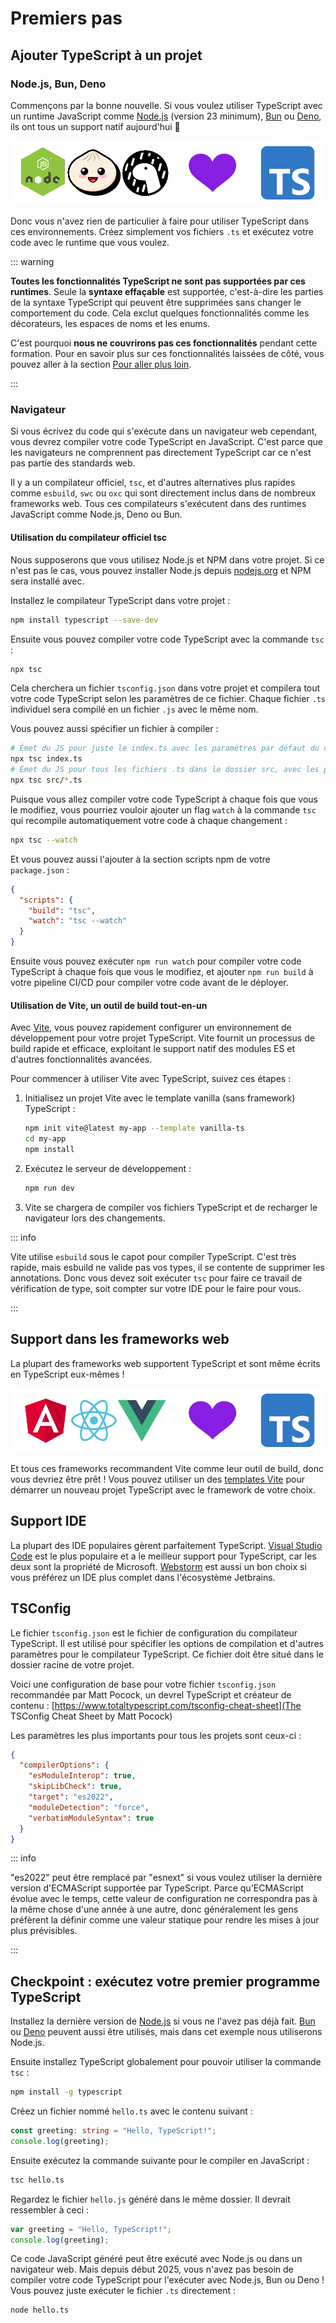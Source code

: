 # Premiers pas

## Ajouter TypeScript à un projet

### Node.js, Bun, Deno

Commençons par la bonne nouvelle. Si vous voulez utiliser TypeScript avec un runtime JavaScript comme [Node.js](https://nodejs.org) (version 23 minimum), [Bun](https://bun.sh) ou [Deno](https://deno.land), ils ont tous un support natif aujourd'hui 🥳

![Support TypeScript dans Node.js, Bun et Deno](../assets/all-love-typescript.png)

Donc vous n'avez rien de particulier à faire pour utiliser TypeScript dans ces environnements. Créez simplement vos fichiers `.ts` et exécutez votre code avec le runtime que vous voulez.

::: warning

**Toutes les fonctionnalités TypeScript ne sont pas supportées par ces runtimes**. Seule la **syntaxe effaçable** est supportée, c'est-à-dire les parties de la syntaxe TypeScript qui peuvent être supprimées sans changer le comportement du code. Cela exclut quelques fonctionnalités comme les décorateurs, les espaces de noms et les enums.

C'est pourquoi **nous ne couvrirons pas ces fonctionnalités** pendant cette formation. Pour en savoir plus sur ces fonctionnalités laissées de côté, vous pouvez aller à la section [Pour aller plus loin](/to-go-deeper).

:::

### Navigateur

Si vous écrivez du code qui s'exécute dans un navigateur web cependant, vous devrez compiler votre code TypeScript en JavaScript. C'est parce que les navigateurs ne comprennent pas directement TypeScript car ce n'est pas partie des standards web.

Il y a un compilateur officiel, `tsc`, et d'autres alternatives plus rapides comme `esbuild`, `swc` ou `oxc` qui sont directement inclus dans de nombreux frameworks web. Tous ces compilateurs s'exécutent dans des runtimes JavaScript comme Node.js, Deno ou Bun.

#### Utilisation du compilateur officiel tsc

Nous supposerons que vous utilisez Node.js et NPM dans votre projet. Si ce n'est pas le cas, vous pouvez installer Node.js depuis [nodejs.org](https://nodejs.org) et NPM sera installé avec.

Installez le compilateur TypeScript dans votre projet :

```bash
npm install typescript --save-dev
```

Ensuite vous pouvez compiler votre code TypeScript avec la commande `tsc` :

```bash
npx tsc
```

Cela cherchera un fichier `tsconfig.json` dans votre projet et compilera tout votre code TypeScript selon les paramètres de ce fichier. Chaque fichier `.ts` individuel sera compilé en un fichier `.js` avec le même nom.

Vous pouvez aussi spécifier un fichier à compiler :

```bash
# Émet du JS pour juste le index.ts avec les paramètres par défaut du compilateur
npx tsc index.ts
# Émet du JS pour tous les fichiers .ts dans le dossier src, avec les paramètres par défaut
npx tsc src/*.ts
```

Puisque vous allez compiler votre code TypeScript à chaque fois que vous le modifiez, vous pourriez vouloir ajouter un flag `watch` à la commande `tsc` qui recompile automatiquement votre code à chaque changement :

```bash
npx tsc --watch
```

Et vous pouvez aussi l'ajouter à la section scripts npm de votre `package.json` :

```json
{
  "scripts": {
    "build": "tsc",
    "watch": "tsc --watch"
  }
}
```

Ensuite vous pouvez exécuter `npm run watch` pour compiler votre code TypeScript à chaque fois que vous le modifiez, et ajouter `npm run build` à votre pipeline CI/CD pour compiler votre code avant de le déployer.

#### Utilisation de Vite, un outil de build tout-en-un

Avec [Vite](https://vitejs.dev), vous pouvez rapidement configurer un environnement de développement pour votre projet TypeScript. Vite fournit un processus de build rapide et efficace, exploitant le support natif des modules ES et d'autres fonctionnalités avancées.

Pour commencer à utiliser Vite avec TypeScript, suivez ces étapes :

1. Initialisez un projet Vite avec le template vanilla (sans framework) TypeScript :

   ```bash
   npm init vite@latest my-app --template vanilla-ts
   cd my-app
   npm install
   ```

2. Exécutez le serveur de développement :

   ```bash
   npm run dev
   ```

3. Vite se chargera de compiler vos fichiers TypeScript et de recharger le navigateur lors des changements.

::: info

Vite utilise `esbuild` sous le capot pour compiler TypeScript. C'est très rapide, mais esbuild ne valide pas vos types, il se contente de supprimer les annotations. Donc vous devez soit exécuter `tsc` pour faire ce travail de vérification de type, soit compter sur votre IDE pour le faire pour vous.

:::

## Support dans les frameworks web

La plupart des frameworks web supportent TypeScript et sont même écrits en TypeScript eux-mêmes !

![Support TypeScript dans les frameworks web](../assets/frameworks-love-typescript.png)

Et tous ces frameworks recommandent Vite comme leur outil de build, donc vous devriez être prêt ! Vous pouvez utiliser un des [templates Vite](https://github.com/vitejs/vite/tree/main/packages/create-vite#scaffolding-your-first-vite-project) pour démarrer un nouveau projet TypeScript avec le framework de votre choix.

## Support IDE

La plupart des IDE populaires gèrent parfaitement TypeScript. [Visual Studio Code](https://code.visualstudio.com) est le plus populaire et a le meilleur support pour TypeScript, car les deux sont la propriété de Microsoft. [Webstorm](https://www.jetbrains.com/webstorm/) est aussi un bon choix si vous préférez un IDE plus complet dans l'écosystème Jetbrains.

## TSConfig

Le fichier `tsconfig.json` est le fichier de configuration du compilateur TypeScript. Il est utilisé pour spécifier les options de compilation et d'autres paramètres pour le compilateur TypeScript. Ce fichier doit être situé dans le dossier racine de votre projet.

Voici une configuration de base pour votre fichier `tsconfig.json` recommandée par Matt Pocock, un devrel TypeScript et créateur de contenu : [https://www.totaltypescript.com/tsconfig-cheat-sheet](The TSConfig Cheat Sheet by Matt Pocock)

Les paramètres les plus importants pour tous les projets sont ceux-ci :

```json
{
  "compilerOptions": {
    "esModuleInterop": true,
    "skipLibCheck": true,
    "target": "es2022",
    "moduleDetection": "force",
    "verbatimModuleSyntax": true
  }
}
```

::: info

"es2022" peut être remplacé par "esnext" si vous voulez utiliser la dernière version d'ECMAScript supportée par TypeScript. Parce qu'ECMAScript évolue avec le temps, cette valeur de configuration ne correspondra pas à la même chose d'une année à une autre, donc généralement les gens préfèrent la définir comme une valeur statique pour rendre les mises à jour plus prévisibles.

:::

## Checkpoint : exécutez votre premier programme TypeScript

Installez la dernière version de [Node.js](https://nodejs.org) si vous ne l'avez pas déjà fait. [Bun](https://bun.sh) ou [Deno](https://deno.land) peuvent aussi être utilisés, mais dans cet exemple nous utiliserons Node.js.

Ensuite installez TypeScript globalement pour pouvoir utiliser la commande `tsc` :

```bash
npm install -g typescript
```

Créez un fichier nommé `hello.ts` avec le contenu suivant :

```typescript
const greeting: string = "Hello, TypeScript!";
console.log(greeting);
```

Ensuite exécutez la commande suivante pour le compiler en JavaScript :

```bash
tsc hello.ts
```

Regardez le fichier `hello.js` généré dans le même dossier. Il devrait ressembler à ceci :

```javascript
var greeting = "Hello, TypeScript!";
console.log(greeting);
```

Ce code JavaScript généré peut être exécuté avec Node.js ou dans un navigateur web. Mais depuis début 2025, vous n'avez pas besoin de compiler votre code TypeScript pour l'exécuter avec Node.js, Bun ou Deno ! Vous pouvez juste exécuter le fichier `.ts` directement :

```bash
node hello.ts
```
